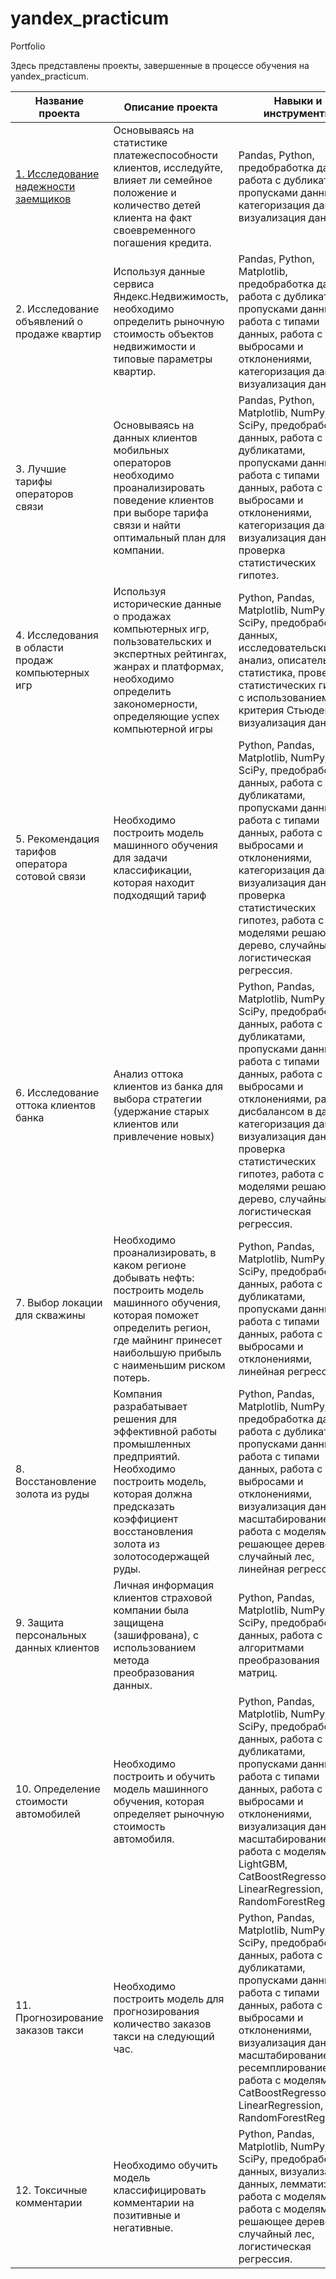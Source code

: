 # yandex_practicum
Portfolio

Здесь представлены проекты, завершенные в процессе обучения на yandex_practicum.

|Название проекта|Описание проекта|Навыки и инструменты|
|-----|----|---------|
|[1. Исследование надежности заемщиков](https://github.com/AnnaChirkova79/yandex_practicum/tree/main/01%20reliability-of-borrowers)| Основываясь на статистике платежеспособности клиентов, исследуйте, влияет ли семейное положение и количество детей клиента на факт своевременного погашения кредита.|Pandas, Python, предобработка данных, работа с дубликатами, пропусками данных, категоризация данных, визуализация данных.|
|2.	Исследование объявлений о продаже квартир| Используя данные сервиса Яндекс.Недвижимость, необходимо определить рыночную стоимость объектов недвижимости и типовые параметры квартир.|Pandas, Python, Matplotlib, предобработка данных, работа с дубликатами, пропусками данных, работа с типами данных, работа с выбросами и отклонениями,  категоризация данных, визуализация данных.|
|3.	Лучшие тарифы операторов связи| Основываясь на данных клиентов мобильных операторов необходимо проанализировать поведение клиентов при выборе тарифа связи и найти оптимальный план для компании.| Pandas, Python, Matplotlib, NumPy, SciPy, предобработка данных, работа с дубликатами, пропусками данных, работа с типами данных, работа с выбросами и отклонениями,  категоризация данных, визуализация данных, проверка статистических гипотез.|
|4.	Исследования в области продаж компьютерных игр|Используя исторические данные о продажах компьютерных игр, пользовательских и экспертных рейтингах, жанрах и платформах, необходимо определить закономерности, определяющие успех компьютерной игры| Python, Pandas, Matplotlib, NumPy, SciPy, предобработка данных, исследовательский анализ, описательная статистика, проверка статистических гипотез с использованием t-критерия Стьюдента, визуализация данных|
|5.	Рекомендация тарифов оператора сотовой связи|Необходимо построить модель машинного обучения для задачи классификации, которая находит подходящий тариф|Python, Pandas, Matplotlib, NumPy, SciPy, предобработка данных, работа с дубликатами, пропусками данных, работа с типами данных, работа с выбросами и отклонениями,  категоризация данных, визуализация данных, проверка статистических гипотез, работа с моделями решающее дерево, случайный лес, логистическая регрессия.|
|6.	Исследование оттока клиентов банка|Анализ оттока клиентов из банка для выбора стратегии (удержание старых клиентов или привлечение новых)| Python, Pandas, Matplotlib, NumPy, SciPy, предобработка данных, работа с дубликатами, пропусками данных, работа с типами данных, работа с выбросами и отклонениями,  работа с дисбалансом в данных, категоризация данных, визуализация данных, проверка статистических гипотез, работа с моделями решающее дерево, случайный лес, логистическая регрессия.|
|7.	Выбор локации для скважины | Необходимо проанализировать, в каком регионе добывать нефть: построить модель машинного обучения, которая поможет определить регион, где майнинг принесет наибольшую прибыль с наименьшим риском потерь. | Python, Pandas, Matplotlib, NumPy, SciPy, предобработка данных, работа с дубликатами, пропусками данных, работа с типами данных, работа с выбросами и отклонениями,  линейная регрессия|
|8.	Восстановление золота из руды | Компания разрабатывает решения для эффективной работы промышленных предприятий. Необходимо построить модель, которая должна предсказать коэффициент восстановления золота из золотосодержащей руды.| Python, Pandas, Matplotlib, NumPy, SciPy предобработка данных, работа с дубликатами, пропусками данных, работа с типами данных, работа с выбросами и отклонениями,  визуализация данных, масштабирование, работа с моделями решающее дерево, случайный лес, линейная регрессия. |
|9.	Защита персональных данных клиентов | Личная информация клиентов страховой компании была защищена (зашифрована), с использованием метода преобразования данных.  | Python, Pandas, Matplotlib, NumPy, SciPy, предобработка данных, работа с алгоритмами преобразования матриц. |
|10.	Определение стоимости автомобилей | Необходимо построить и обучить модель машинного обучения, которая  определяет рыночную стоимость автомобиля. | Python, Pandas, Matplotlib, NumPy, SciPy, предобработка данных, работа с дубликатами, пропусками данных, работа с типами данных, работа с выбросами и отклонениями,  визуализация данных, масштабирование, работа с моделями LightGBM, CatBoostRegressor, LinearRegression, RandomForestRegressor |
|11.	Прогнозирование заказов такси | Необходимо построить модель для прогнозирования количество заказов такси на следующий час. | Python, Pandas, Matplotlib, NumPy, SciPy, предобработка данных, работа с дубликатами, пропусками данных, работа с типами данных, работа с выбросами и отклонениями,  визуализация данных, масштабирование, ресемплирование, работа с моделями CatBoostRegressor, LinearRegression, RandomForestRegressor.|
|12.	Токсичные комментарии | Необходимо обучить модель классифицировать комментарии на позитивные и негативные.  | Python, Pandas, Matplotlib, NumPy, SciPy, предобработка данных, визуализация данных, лемматизация, работа с моделями работа с моделями решающее дерево, случайный лес, логистическая регрессия.|


